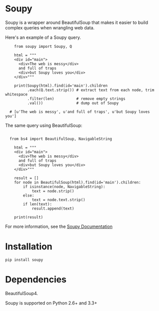 # Soupy

Soupy is a wrapper around BeautifulSoup that makes it easier
to build complex queries when wrangling web data.

Here's an example of a Soupy query.

```
    from soupy import Soupy, Q

    html = """
    <div id="main">
      <div>The web is messy</div>
      and full of traps
      <div>but Soupy loves you</div>
    </div>"""

    print(Soupy(html).find(id='main').children
          .each(Q.text.strip()) # extract text from each node, trim whitespace
          .filter(len)          # remove empty strings
          .val())               # dump out of Soupy

  # [u'The web is messy', u'and full of traps', u'but Soupy loves you']
```

The same query using BeautifulSoup:

```

  from bs4 import BeautifulSoup, NavigableString

    html = """
    <div id="main">
      <div>The web is messy</div>
      and full of traps
      <div>but Soupy loves you</div>
    </div>"""

    result = []
    for node in BeautifulSoup(html).find(id='main').children:
        if isinstance(node, NavigableString):
            text = node.strip()
        else:
            text = node.text.strip()
        if len(text):
            result.append(text)

    print(result)

```


For more information, see the [Soupy Documentation](http://soupy.readthedocs.org)

# Installation

```
pip install soupy
```

# Dependencies

BeautifulSoup4.

Soupy is supported on Python 2.6+ and 3.3+
